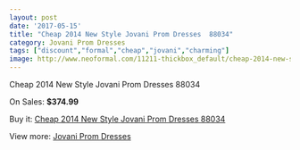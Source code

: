 ```yaml
---
layout: post
date: '2017-05-15'
title: "Cheap 2014 New Style Jovani Prom Dresses  88034"
category: Jovani Prom Dresses
tags: ["discount","formal","cheap","jovani","charming"]
image: http://www.neoformal.com/11211-thickbox_default/cheap-2014-new-style-jovani-prom-dresses-88034.jpg
---
```

Cheap 2014 New Style Jovani Prom Dresses  88034

On Sales: **$374.99**
<a href="https://www.neoformal.com/en/jovani-prom-dresses-2014/3988-cheap-2014-new-style-jovani-prom-dresses-88034.html"><amp-img layout="responsive" width="600" height="600" src="//www.neoformal.com/11211-thickbox_default/cheap-2014-new-style-jovani-prom-dresses-88034.jpg" alt="Cheap 2014 New Style Jovani Prom Dresses  88034 0" /></a>
<a href="https://www.neoformal.com/en/jovani-prom-dresses-2014/3988-cheap-2014-new-style-jovani-prom-dresses-88034.html"><amp-img layout="responsive" width="600" height="600" src="//www.neoformal.com/11213-thickbox_default/cheap-2014-new-style-jovani-prom-dresses-88034.jpg" alt="Cheap 2014 New Style Jovani Prom Dresses  88034 1" /></a>
<a href="https://www.neoformal.com/en/jovani-prom-dresses-2014/3988-cheap-2014-new-style-jovani-prom-dresses-88034.html"><amp-img layout="responsive" width="600" height="600" src="//www.neoformal.com/11212-thickbox_default/cheap-2014-new-style-jovani-prom-dresses-88034.jpg" alt="Cheap 2014 New Style Jovani Prom Dresses  88034 2" /></a>

Buy it: [Cheap 2014 New Style Jovani Prom Dresses  88034](https://www.neoformal.com/en/jovani-prom-dresses-2014/3988-cheap-2014-new-style-jovani-prom-dresses-88034.html "Cheap 2014 New Style Jovani Prom Dresses  88034")

View more: [Jovani Prom Dresses](https://www.neoformal.com/en/53-jovani-prom-dresses-2014 "Jovani Prom Dresses")